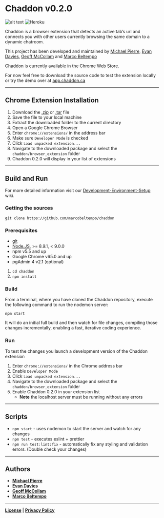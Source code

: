 # Chaddon v0.2.0

![alt text](https://travis-ci.com/marcobeltempo/chaddon.svg?token=M3Dz3y61ixyrS7SXSzMF&branch=dev "Travis CI Build Status:Dev Branch")
![Heroku](https://heroku-badge.herokuapp.com/?app=chaddon-dev-v2)

Chaddon is a browser extension that detects an active tab’s url and connects you with other users currently browsing the same domain to a dynamic chatroom.

This project has been developed and maintained by [Michael Pierre](https://github.com/MPierre9), [Evan Davies](https://github.com/EmdaviesSeneca), [Geoff McCollam](https://github.com/GeoffMcCollam) and [Marco Beltempo](https://github.com/marcobeltempo)
 

Chaddon is currently available in the Chrome Web Store. 

For now feel free to download the source code to test the extension locally or try the demo over at [app.chaddon.ca](http://app.chaddon.ca)

---

## Chrome Extension Installation
1. Download the [.zip](https://github.com/marcobeltempo/chaddon/zipball/master) or [.tar](https://github.com/marcobeltempo/chaddon/tarball/master) file
2. Save the file to your local machine
3. Extract the downloaded folder to the current directory
4. Open a Google Chrome Browser
5. Enter `chrome://extensions/` in the address bar
6. Make sure `Developer Mode` is checked
7. Click `Load unpacked extension...`
8. Navigate to the downloaded package and select the `chaddon/browser_extension` folder
9. Chaddon 0.2.0 will display in your list of extensions

---
## Build and Run

For more detailed information visit our [Development-Environment-Setup](https://github.com/marcobeltempo/chaddon/wiki/Development-Environment-Setup) wiki.

### Getting the sources
`git clone https://github.com/marcobeltempo/chaddon`

### Prerequisites
* [git](https://git-scm.com/) 
* [Node.JS](https://nodejs.org/en/), >= 8.9.1, < 9.0.0 
* npm v5.5 and up
* Google Chrome v65.0 and up
* pgAdmin 4 v2.1 (optional)

1. `cd chaddon`
2. `npm install`

### Build
From a terminal, where you have cloned the Chaddon repository, execute the following command to run the nodemon server:

`npm start`

It will do an initial full build and then watch for file changes, compiling those changes incrementally, enabling a fast, iterative coding experience.

### Run
To test the changes you launch a development version of the Chaddon extension
1. Enter `chrome://extensions/` in the Chrome address bar
2. Enable `Developer Mode`
3. Click `Load unpacked extension...`
4. Navigate to the downloaded package and select the `chaddon/browser_extension` folder
5. Enable Chaddon 0.2.0 in your extension list
   - **Note** the localhost server must be running without any errors

---

## Scripts
* `npm start` - uses nodemon to start the server and watch for any changes 
* `npm test` - executes eslint + prettier
* `npm run test:lint:fix` - automatically fix any styling and validation errors. (Double check your changes)

---


## Authors

* [**Michael Pierre**](https://github.com/MPierre9)
* [**Evan Davies**](https://github.com/EmdaviesSeneca)
* [**Geoff McCollam**](https://github.com/GeoffMcCollam)
* [**Marco Beltempo**](https://github.com/marcobeltempo)
 
---

**[License](LICENSE) |** 
**[Privacy Policy](PRIVACY.md)**
